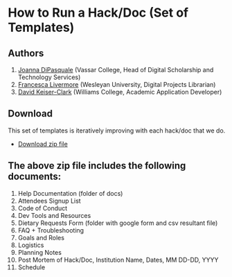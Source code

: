 # How to Run a Hack/Doc (Set of Templates)

## Authors

1. [Joanna DiPasquale](https://github.com/jjdipasquale) (Vassar College, Head of Digital Scholarship and Technology Services)
1. [Francesca Livermore](https://github.com/bookishgirl) (Wesleyan University, Digital Projects Librarian)
1. [David Keiser-Clark](https://github.com/dwk2) (Williams College, Academic Application Developer)

## Download

This set of templates is iteratively improving with each hack/doc that we do. 

* [Download zip file](https://github.com/Islandora-Collaboration-Group/icg_information/templates_how_to_run_a_hack_doc/Templates-Hack-Doc-Public-Version.zip)

## The above zip file includes the following documents:

1. Help Documentation (folder of docs)
1. Attendees Signup List
1. Code of Conduct
1. Dev Tools and Resources
1. Dietary Requests Form (folder with google form and csv resultant file)
1. FAQ + Troubleshooting
1. Goals and Roles
1. Logistics
1. Planning Notes
1. Post Mortem of Hack/Doc, Institution Name, Dates, MM DD-DD, YYYY
1. Schedule
